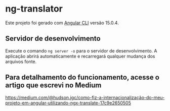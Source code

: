 # ng-translator
Este projeto foi gerado com [Angular CLI]() versão 15.0.4.

## Servidor de desenvolvimento
Execute o comando `ng server -o` para o servidor de desenvolvimento. A aplicação abrirá automaticamente e recarregará qualquer mudança dos arquivos fonte.

## Para detalhamento do funcionamento, acesse o artigo que escrevi no Medium
https://medium.com/@hudson.jgc/como-fiz-a-internacionalização-do-meu-projeto-em-angular-utilizando-ngx-translate-17c9e2650505


